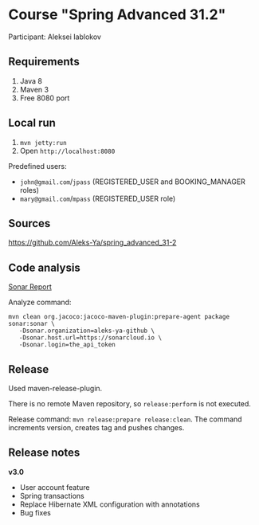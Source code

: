 # Course "Spring Advanced 31.2"
Participant: Aleksei Iablokov

## Requirements
1) Java 8
2) Maven 3
3) Free 8080 port

## Local run
1) `mvn jetty:run`
2) Open `http://localhost:8080`

Predefined users:
  - `john@gmail.com`/`jpass` (REGISTERED_USER and BOOKING_MANAGER roles)
  - `mary@gmail.com`/`mpass` (REGISTERED_USER role)

## Sources
https://github.com/Aleks-Ya/spring_advanced_31-2

## Code analysis
[Sonar Report](https://sonarcloud.io/dashboard?id=com.epam%3Aspring-advanced-course)

Analyze command:
```
mvn clean org.jacoco:jacoco-maven-plugin:prepare-agent package sonar:sonar \
   -Dsonar.organization=aleks-ya-github \
   -Dsonar.host.url=https://sonarcloud.io \
   -Dsonar.login=the_api_token
```

## Release
Used maven-release-plugin.

There is no remote Maven repository, so `release:perform` is not executed.

Release command: `mvn release:prepare release:clean`. The command increments version, creates tag and pushes changes.

## Release notes
**v3.0**
- User account feature
- Spring transactions
- Replace Hibernate XML configuration with annotations 
- Bug fixes